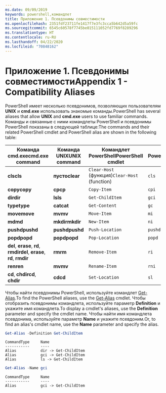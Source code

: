 ```yaml
---
ms.date: 09/09/2019
keywords: powershell,командлет
title: Приложение 1. Псевдонимы совместимости
ms.openlocfilehash: 2351fdf23711fe1417f7e3fc3cca5b642d5a59fc
ms.sourcegitcommit: 6545c60578f7745be015111052fd7769f8289296
ms.translationtype: HT
ms.contentlocale: ru-RU
ms.lasthandoff: 04/22/2020
ms.locfileid: "70848162"
---
```

# <a name="appendix-1---compatibility-aliases"></a><span data-ttu-id="b0c98-103">Приложение 1. Псевдонимы совместимости</span><span class="sxs-lookup"><span data-stu-id="b0c98-103">Appendix 1 - Compatibility Aliases</span></span>

<span data-ttu-id="b0c98-104">PowerShell имеет несколько псевдонимов, позволяющих пользователям **UNIX** и **cmd.exe** использовать знакомые команды.</span><span class="sxs-lookup"><span data-stu-id="b0c98-104">PowerShell has several aliases that allow **UNIX** and **cmd.exe** users to use familiar commands.</span></span>
<span data-ttu-id="b0c98-105">Команды и связанные с ними командлеты PowerShell и псевдонимы PowerShell показаны в следующей таблице:</span><span class="sxs-lookup"><span data-stu-id="b0c98-105">The commands and their related PowerShell cmdlet and PowerShell alias are shown in the following table:</span></span>

|<span data-ttu-id="b0c98-106">Команда cmd.exe</span><span class="sxs-lookup"><span data-stu-id="b0c98-106">cmd.exe command</span></span>|<span data-ttu-id="b0c98-107">Команда UNIX</span><span class="sxs-lookup"><span data-stu-id="b0c98-107">UNIX command</span></span>|<span data-ttu-id="b0c98-108">Командлет PowerShell</span><span class="sxs-lookup"><span data-stu-id="b0c98-108">PowerShell cmdlet</span></span>|<span data-ttu-id="b0c98-109">Псевдоним PowerShell</span><span class="sxs-lookup"><span data-stu-id="b0c98-109">PowerShell alias</span></span>|
|---------------|----------------|--------------|------------|
|<span data-ttu-id="b0c98-110">**cls**</span><span class="sxs-lookup"><span data-stu-id="b0c98-110">**cls**</span></span>|<span data-ttu-id="b0c98-111">**пусто**</span><span class="sxs-lookup"><span data-stu-id="b0c98-111">**clear**</span></span>|<span data-ttu-id="b0c98-112">`Clear-Host` (функция)</span><span class="sxs-lookup"><span data-stu-id="b0c98-112">`Clear-Host` (function)</span></span>|`cls`|
|<span data-ttu-id="b0c98-113">**copy**</span><span class="sxs-lookup"><span data-stu-id="b0c98-113">**copy**</span></span>|<span data-ttu-id="b0c98-114">**cp**</span><span class="sxs-lookup"><span data-stu-id="b0c98-114">**cp**</span></span>|`Copy-Item`|`cpi`|
|<span data-ttu-id="b0c98-115">**dir**</span><span class="sxs-lookup"><span data-stu-id="b0c98-115">**dir**</span></span>|<span data-ttu-id="b0c98-116">**ls**</span><span class="sxs-lookup"><span data-stu-id="b0c98-116">**ls**</span></span>|`Get-ChildItem`|`gci`|
|<span data-ttu-id="b0c98-117">**type**</span><span class="sxs-lookup"><span data-stu-id="b0c98-117">**type**</span></span>|<span data-ttu-id="b0c98-118">**cat**</span><span class="sxs-lookup"><span data-stu-id="b0c98-118">**cat**</span></span>|`Get-Content`|`gc`|
|<span data-ttu-id="b0c98-119">**move**</span><span class="sxs-lookup"><span data-stu-id="b0c98-119">**move**</span></span>|<span data-ttu-id="b0c98-120">**mv**</span><span class="sxs-lookup"><span data-stu-id="b0c98-120">**mv**</span></span>|`Move-Item`|`mi`|
|<span data-ttu-id="b0c98-121">**md**</span><span class="sxs-lookup"><span data-stu-id="b0c98-121">**md**</span></span>|<span data-ttu-id="b0c98-122">**mkdir**</span><span class="sxs-lookup"><span data-stu-id="b0c98-122">**mkdir**</span></span>|`New-Item`|`ni`|
|<span data-ttu-id="b0c98-123">**pushd**</span><span class="sxs-lookup"><span data-stu-id="b0c98-123">**pushd**</span></span>|<span data-ttu-id="b0c98-124">**pushd**</span><span class="sxs-lookup"><span data-stu-id="b0c98-124">**pushd**</span></span>|`Push-Location`|`pushd`|
|<span data-ttu-id="b0c98-125">**popd**</span><span class="sxs-lookup"><span data-stu-id="b0c98-125">**popd**</span></span>|<span data-ttu-id="b0c98-126">**popd**</span><span class="sxs-lookup"><span data-stu-id="b0c98-126">**popd**</span></span>|`Pop-Location`|`popd`|
|<span data-ttu-id="b0c98-127">**del**, **erase**, **rd**, **rmdir**</span><span class="sxs-lookup"><span data-stu-id="b0c98-127">**del**, **erase**, **rd**, **rmdir**</span></span>|<span data-ttu-id="b0c98-128">**rm**</span><span class="sxs-lookup"><span data-stu-id="b0c98-128">**rm**</span></span>|`Remove-Item`|`ri`|
|<span data-ttu-id="b0c98-129">**ren**</span><span class="sxs-lookup"><span data-stu-id="b0c98-129">**ren**</span></span>|<span data-ttu-id="b0c98-130">**mv**</span><span class="sxs-lookup"><span data-stu-id="b0c98-130">**mv**</span></span>|`Rename-Item`|`rni`|
|<span data-ttu-id="b0c98-131">**cd**, **chdir**</span><span class="sxs-lookup"><span data-stu-id="b0c98-131">**cd**, **chdir**</span></span>|<span data-ttu-id="b0c98-132">**cd**</span><span class="sxs-lookup"><span data-stu-id="b0c98-132">**cd**</span></span>|`Set-Location`|`sl`|

<span data-ttu-id="b0c98-133">Чтобы найти псевдонимы PowerShell, используйте командлет [Get-Alias](/powershell/module/Microsoft.PowerShell.Utility/Get-Alias).</span><span class="sxs-lookup"><span data-stu-id="b0c98-133">To find the PowerShell aliases, use the [Get-Alias](/powershell/module/Microsoft.PowerShell.Utility/Get-Alias) cmdlet.</span></span> <span data-ttu-id="b0c98-134">Чтобы отобразить псевдонимы командлета, используйте параметр **Definition** и укажите имя командлета.</span><span class="sxs-lookup"><span data-stu-id="b0c98-134">To display a cmdlet's aliases, use the **Definition** parameter and specify the cmdlet name.</span></span>
<span data-ttu-id="b0c98-135">Чтобы найти имя командлета псевдонима, используйте параметр **Name** и укажите псевдоним.</span><span class="sxs-lookup"><span data-stu-id="b0c98-135">Or, to find an alias's cmdlet name, use the **Name** parameter and specify the alias.</span></span>

```powershell
Get-Alias -Definition Get-ChildItem
```

```Output
CommandType     Name
-----------     ----
Alias           dir -> Get-ChildItem
Alias           gci -> Get-ChildItem
Alias           ls -> Get-ChildItem
```

```powershell
Get-Alias -Name gci
```

```Output
CommandType     Name
-----------     ----
Alias           gci -> Get-ChildItem
```
